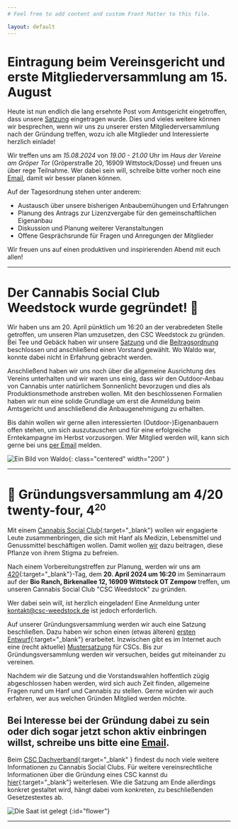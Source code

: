 ```yaml
---
# Feel free to add content and custom Front Matter to this file.

layout: default
---
```


# Eintragung beim Vereinsgericht und erste Mitgliederversammlung am 15. August

Heute ist nun endlich die lang ersehnte Post vom Amtsgericht eingetroffen, dass unsere [Satzung](/files/Satzung_eV.pdf) eingetragen wurde. Dies und vieles weitere können wir besprechen, wenn wir uns zu unserer ersten Mitgliederversammlung nach der Gründung treffen, wozu ich alle Mitglieder und Interessierte herzlich einlade!

Wir treffen uns am *15.08.2024* von *19.00 - 21.00* Uhr im *Haus der Vereine am Gröper Tor* (Gröperstraße 20, 16909 Wittstock/Dosse) und freuen uns über rege Teilnahme. Wer dabei sein will, schreibe bitte vorher noch eine [Email](mailto:vorstand@csc-weedstock.de), damit wir besser planen können.

Auf der Tagesordnung stehen unter anderem:

 * Austausch über unsere bisherigen Anbaubemühungen und Erfahrungen
 * Planung des Antrags zur Lizenzvergabe für den gemeinschaftlichen Eigenanbau
 * Diskussion und Planung weiterer Veranstaltungen
 * Offene Gesprächsrunde für Fragen und Anregungen der Mitglieder

Wir freuen uns auf einen produktiven und inspirierenden Abend mit euch allen!

---

# Der Cannabis Social Club Weedstock wurde gegründet! 🌱

Wir haben uns am 20. April pünktlich um 16:20 an der verabredeten Stelle getroffen, um unseren Plan umzusetzen, den CSC Weedstock zu gründen. Bei Tee und Gebäck haben wir unsere [Satzung](files/20240420_Satzung.pdf) und die [Beitragsordnung](files/20240420_Beitragsordnung.pdf) beschlossen und anschließend einen Vorstand gewählt. Wo Waldo war, konnte dabei nicht in Erfahrung gebracht werden.

Anschließend haben wir uns noch über die allgemeine Ausrichtung des Vereins unterhalten und wir waren uns einig, dass wir den Outdoor-Anbau von Cannabis unter natürlichem Sonnenlicht bevorzugen und dies als Produktionsmethode anstreben wollen. Mit den beschlossenen Formalien haben wir nun eine solide Grundlage um erst die Anmeldung beim Amtsgericht und anschließend die Anbaugenehmigung zu erhalten.

Bis dahin wollen wir gerne allen interessierten (Outdoor-)Eigenanbauern offen stehen, um sich auszutauschen und für eine erfolgreiche Erntekampagne im Herbst vorzusorgen. Wer Mitglied werden will, kann sich gerne bei uns [per Email](mailto:kontakt@csc-weedstock.de) melden.

![Ein Bild von Waldo](/images/waldo.webp){: class="centered" width="200" }

---

# 🌱 Gründungs&shy;versammlung am 4/20 twenty-four, 4<sup><small>20</small></sup>

Mit einem [Cannabis Social Club](https://csc-dachverband.de/csc-cannabis-social-clubs-definition/){:target="_blank"} wollen wir engagierte Leute zusammenbringen, die sich mit Hanf als Medizin, Lebensmittel und Genussmittel beschäftigen wollen. Damit wollen [wir](/ueber-uns) dazu beitragen, diese Pflanze von ihrem Stigma zu befreien.

Nach einem Vorbereitungstreffen zur Planung, werden wir uns am [420](https://de.wikipedia.org/wiki/420_(Cannabis-Kultur)){:target="_blank"}-Tag, dem <strong>20. April 2024 um 16:20</strong> im Seminarraum auf der <strong>Bio Ranch, Birkenallee 12, 16909 Wittstock OT Zempow</strong> treffen, um unseren Cannabis Social Club "CSC Weedstock" zu gründen.

Wer dabei sein will, ist herzlich eingeladen! Eine Anmeldung unter [kontakt@csc-weedstock.de](mailto:kontakt@csc-weedstock.de) ist jedoch erforderlich.

Auf unserer Gründungsversammlung werden wir auch eine Satzung beschließen. Dazu haben wir schon einen (etwas älteren) [ersten Entwurf](/files/satzungsentwurf.pdf){:target="_blank"} erarbeitet. Inzwischen gibt es im Internet auch eine (recht aktuelle) [Mustersatzung](https://csc-maps.de/wp-content/uploads/2024/03/CSC-Mustersatzung-csc-maps.de_.pdf) für CSCs. Bis zur Gründungsversammlung werden wir versuchen, beides gut miteinander zu vereinen.

Nachdem wir die Satzung und die Vorstandswahlen hoffentlich zügig abgeschlossen haben werden, wird sich auch Zeit finden, allgemeine Fragen rund um Hanf und Cannabis zu stellen. Gerne würden wir auch erfahren, wer aus welchen Gründen Mitglied werden möchte.

## Bei Interesse bei der Gründung dabei zu sein oder dich sogar jetzt schon aktiv einbringen willst, schreibe uns bitte eine [Email](mailto:kontakt@csc-weedstock.de).

Beim [CSC Dachverband](https://csc-dachverband.de/){:target="_blank" } findest du noch viele weitere Informationen zu Cannabis Social Clubs.
Für weitere vereinsrechtliche Informationen über die Gründung eines CSC kannst du [hier](https://www.ehrenamt24.de/wissen-fuer-vereine/vereinswiki/csc/){:target="_blank"} weiterlesen. Wie die Satzung am Ende allerdings konkret gestaltet wird, hängt dabei vom konkreten, zu beschließenden Gesetzestextes ab.

![Die Saat ist gelegt](/images/flower.gif)
{:id="flower"}

----

